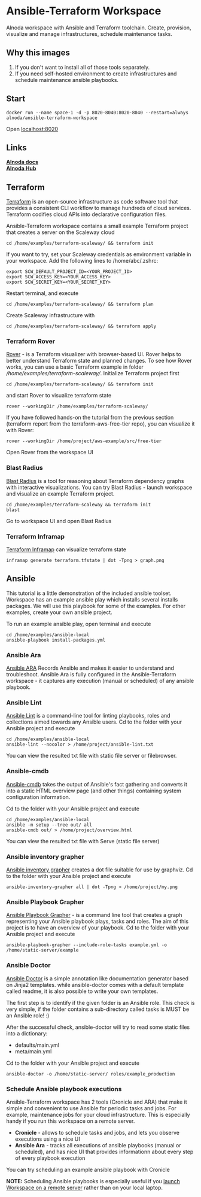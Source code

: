 # Ansible-Terraform Workspace

Alnoda workspace with Ansible and Terraform toolchain. 
Create, provision, visualize and manage infrastructures, schedule maintenance tasks.

## Why this images

1. If you don't want to install all of those tools separately.
2. If you need self-hosted environment to create infrastructures and schedule maintenance ansible playbooks.

## Start

```
docker run --name space-1 -d -p 8020-8040:8020-8040 --restart=always alnoda/ansible-terraform-workspace
```

Open [localhost:8020](http://localhost:8020)  

## Links

[__Alnoda docs__](https://docs.alnoda.org/)    
[__Alnoda Hub__](https://alnoda.org)  

## Terraform 

[Terraform](https://www.terraform.io/) is an open-source infrastructure as code software tool that provides a consistent CLI workflow to manage hundreds of cloud services. Terraform codifies cloud APIs into declarative configuration files.  

Ansible-Terraform workspace contains a small example Terraform project that creates a server on the Scaleway cloud 

```
cd /home/examples/terraform-scaleway/ && terraform init
``` 

If you want to try, set your Scaleway credentials as environment variable in your workspace. 
Add the following lines to /home/abc/.zshrc:

```
export SCW_DEFAULT_PROJECT_ID=<YOUR_PROJECT_ID>
export SCW_ACCESS_KEY=<YOUR_ACCESS_KEY>
export SCW_SECRET_KEY=<YOUR_SECRET_KEY>
```

Restart terminal, and execute 

```
cd /home/examples/terraform-scaleway/ && terraform plan
``` 

Create Scaleway infrastructure with 

```
cd /home/examples/terraform-scaleway/ && terraform apply
``` 

### Terraform Rover

[Rover](https://github.com/im2nguyen/rover) - is a Terraform visualizer with browser-based UI. Rover helps to better understand 
Terraform state and planned changes. To see how Rover works, you can use a basic Terraform example in folder */home/examples/terraform-scaleway/*. 
Initialize Terraform project first  

```
cd /home/examples/terraform-scaleway/ && terraform init
```  

and start Rover to visualize terraform state 

```
rover --workingDir /home/examples/terraform-scaleway/
```  

If you have followed hands-on the tutorial from the previous section (terraform report from the terraform-aws-free-tier repo), you 
can visualize it with Rover:

```
rover --workingDir /home/project/aws-example/src/free-tier
```

Open Rover from the workspace UI


### Blast Radius

[Blast Radius](https://github.com/28mm/blast-radius) is a tool for reasoning about Terraform dependency graphs with interactive visualizations. 
You can try Blast Radius - launch workspace and visualize an example Terraform project.  

```
cd /home/examples/terraform-scaleway && terraform init
blast
```

Go to workspace UI and open Blast Radius


### Terraform Inframap

[Terraform Inframap](https://github.com/cycloidio/inframap) can visualize terraform state

```
inframap generate terraform.tfstate | dot -Tpng > graph.png
```

## Ansible 

This tutorial is a little demonstration of the included ansible toolset. 
Workspace has an example ansible play which installs several installs packages. 
We will use this playbook for some of the examples. For other examples, create your own ansible project.  

To run an example ansible play, open terminal and execute

```
cd /home/examples/ansible-local 
ansible-playbook install-packages.yml
```

### Ansible Ara

[Ansible ARA](https://github.com/ansible-community/ara) Records Ansible and makes it easier to understand and troubleshoot. Ansible Ara is 
fully configured in the Ansible-Terraform workspace - it captures any execution (manual or scheduled) 
of any ansible playbook.  


### Ansible Lint
[Ansible Lint](https://ansible-lint.readthedocs.io/en/latest/installing.html) is a command-line tool for linting playbooks, roles and collections aimed towards any Ansible users. Cd to the folder with 
your Ansible project and execute

```
cd /home/examples/ansible-local
ansible-lint --nocolor > /home/project/ansible-lint.txt
```

You can view the resulted txt file with static file server or filebrowser. 

### Ansible-cmdb

[Ansible-cmdb](https://github.com/fboender/ansible-cmdb) takes the output of Ansible's fact gathering and converts 
it into a static HTML overview page (and other things) containing system configuration information.  

Cd to the folder with your Ansible project and execute

```
cd /home/examples/ansible-local
ansible -m setup --tree out/ all
ansible-cmdb out/ > /home/project/overview.html
```

You can view the resulted txt file with Serve (static file server)

### Ansible inventory grapher

[Ansible inventory grapher](https://github.com/willthames/ansible-inventory-grapher) creates a dot file suitable for use by graphviz. Cd to the folder with 
your Ansible project and execute

```
ansible-inventory-grapher all | dot -Tpng > /home/project/my.png
```

### Ansible Playbook Grapher

[Ansible Playbook Grapher](https://github.com/haidaraM/ansible-playbook-grapher) - is a command line tool 
that creates a graph representing your Ansible playbook plays, tasks and roles. 
The aim of this project is to have an overview of your playbook. Cd to the folder with 
your Ansible project and execute

```
ansible-playbook-grapher --include-role-tasks example.yml -o /home/static-server/example
```

### Ansible Doctor

[Ansible Doctor](https://ansible-doctor.geekdocs.de/) is a simple annotation like documentation generator based on Jinja2 templates. 
while ansible-doctor comes with a default template called readme, it is also possible to write your own templates.  

The first step is to identify if the given folder is an Ansible role. This check is very simple, 
if the folder contains a sub-directory called tasks is MUST be an Ansible role! :)   

After the successful check, ansible-doctor will try to read some static files into a dictionary:
- defaults/main.yml
- meta/main.yml

Cd to the folder with your Ansible project and execute

```
ansible-doctor -o /home/static-server/ roles/example_production
```

### Schedule Ansible playbook executions

Ansible-Terraform workspace has 2 tools (Cronicle and ARA) that make it simple and convenient to use Ansible for periodic tasks and jobs. For example, 
maintenance jobs for your cloud infrastructure. This is especially handy if you run this workspace on a remote server.  

- **Cronicle** - allows to schedule tasks and jobs, and lets you observe executions using a nice UI 
- **Ansible Ara** - tracks all executions of ansible playbooks (manual or scheduled), and has nice UI that provides informationn about every step 
 of every playbook execution

You can try scheduling an example ansible playbook with Cronicle

**NOTE:** Scheduling Ansible playbooks is especially useful if you [launch Workspace on a remote server](#run-on-remote-server) rather than 
on your local laptop.
